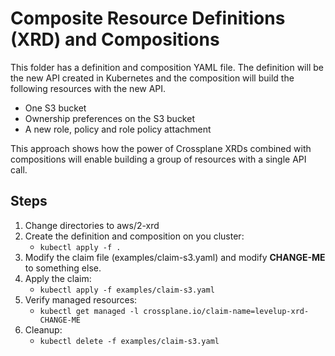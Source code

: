 # Composite Resource Definitions (XRD) and Compositions

This folder has a definition and composition YAML file. The definition will be the new API created in Kubernetes
and the composition will build the following resources with the new API.

* One S3 bucket
* Ownership preferences on the S3 bucket
* A new role, policy and role policy attachment

This approach shows how the power of Crossplane XRDs combined with compositions will enable building a group of resources
with a single API call.

## Steps
1. Change directories to aws/2-xrd
2. Create the definition and composition on you cluster: 
   * `kubectl apply -f .`
3. Modify the claim file (examples/claim-s3.yaml) and modify **CHANGE-ME** to something else.
4. Apply the claim:
   * `kubectl apply -f examples/claim-s3.yaml`
5. Verify managed resources: 
   * `kubectl get managed -l crossplane.io/claim-name=levelup-xrd-CHANGE-ME`
6. Cleanup:
   * `kubectl delete -f examples/claim-s3.yaml`